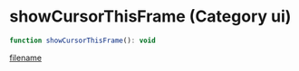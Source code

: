 # showCursorThisFrame (Category ui)

```js
function showCursorThisFrame(): void
```

[filename](showCursorThisFrame_m.md ':include')